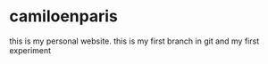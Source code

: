 # camiloenparis
this is my personal website.
this is my first branch in git and my first experiment
